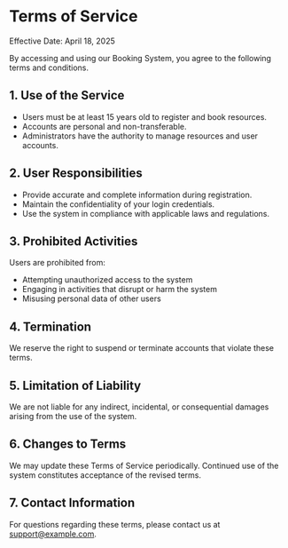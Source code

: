 # Terms of Service

Effective Date: April 18, 2025

By accessing and using our Booking System, you agree to the following terms and conditions.

## 1. Use of the Service

- Users must be at least 15 years old to register and book resources.
- Accounts are personal and non-transferable.
- Administrators have the authority to manage resources and user accounts.

## 2. User Responsibilities

- Provide accurate and complete information during registration.
- Maintain the confidentiality of your login credentials.
- Use the system in compliance with applicable laws and regulations.

## 3. Prohibited Activities

Users are prohibited from:
- Attempting unauthorized access to the system
- Engaging in activities that disrupt or harm the system
- Misusing personal data of other users

## 4. Termination

We reserve the right to suspend or terminate accounts that violate these terms.

## 5. Limitation of Liability

We are not liable for any indirect, incidental, or consequential damages arising from the use of the system.

## 6. Changes to Terms

We may update these Terms of Service periodically. Continued use of the system constitutes acceptance of the revised terms.

## 7. Contact Information

For questions regarding these terms, please contact us at [support@example.com](mailto:support@example.com).

